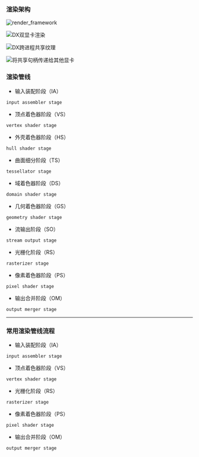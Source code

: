 
### 渲染架构
![render_framework](./img/render_framework.jpg)

![DX双显卡渲染](./img/DX-multiGPURender.jpg)

![DX跨进程共享纹理](./img/DX-multiProcessSharedTexture.jpg)

![将共享句柄传递给其他显卡](./img/sharedHanlde-multiGPU.jpg)


### 渲染管线

- 输入装配阶段（IA）
```
input assembler stage
```

- 顶点着色器阶段（VS）
```
vertex shader stage
```

- 外壳着色器阶段（HS）
```
hull shader stage
```

- 曲面细分阶段（TS）
```
tessellator stage
```

- 域着色器阶段（DS）
```
domain shader stage
```

- 几何着色器阶段（GS）
```
geometry shader stage
```

- 流输出阶段（SO）
```
stream output stage
```

- 光栅化阶段（RS）
```
rasterizer stage
```

- 像素着色器阶段（PS）
```
pixel shader stage
```

- 输出合并阶段（OM）
```
output merger stage
```

***

### 常用渲染管线流程
- 输入装配阶段（IA）
```
input assembler stage
```

- 顶点着色器阶段（VS）
```
vertex shader stage
```

- 光栅化阶段（RS）
```
rasterizer stage
```

- 像素着色器阶段（PS）
```
pixel shader stage
```

- 输出合并阶段（OM）
```
output merger stage
```